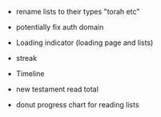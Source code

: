 * rename lists to their types "torah etc"
* potentially fix auth domain
* Loading indicator (loading page and lists)

* streak
* Timeline
* new testament read total
* donut progress chart for reading lists